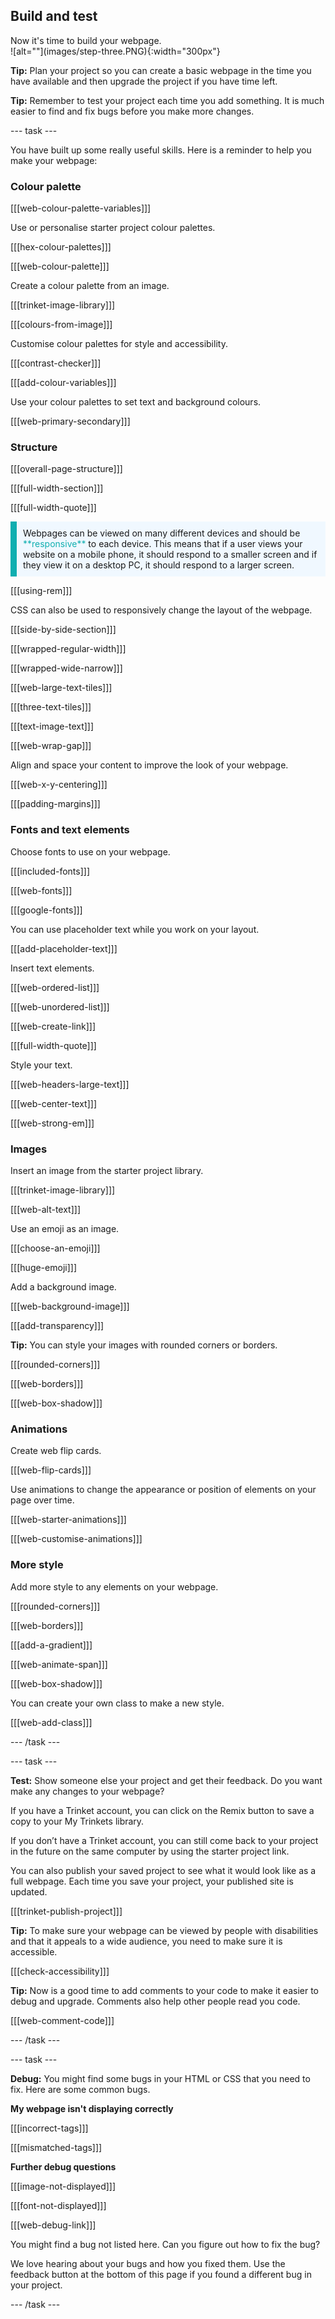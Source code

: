 ## Build and test

<div style="display: flex; flex-wrap: wrap">
<div style="flex-basis: 200px; flex-grow: 1; margin-right: 15px;">
Now it's time to build your webpage. 

</div>
<div>
![alt=""](images/step-three.PNG){:width="300px"}
</div>
</div>

**Tip:** Plan your project so you can create a basic webpage in the time you have available and then upgrade the project if you have time left. 

**Tip:** Remember to test your project each time you add something. It is much easier to find and fix bugs before you make more changes.

--- task ---

You have built up some really useful skills. Here is a reminder to help you make your webpage: 

### Colour palette

[[[web-colour-palette-variables]]]

Use or personalise starter project colour palettes.

[[[hex-colour-palettes]]]

[[[web-colour-palette]]]

Create a colour palette from an image.

[[[trinket-image-library]]]

[[[colours-from-image]]]

Customise colour palettes for style and accessibility.

[[[contrast-checker]]]

[[[add-colour-variables]]]

Use your colour palettes to set text and background colours.

[[[web-primary-secondary]]]

### Structure

[[[overall-page-structure]]]

[[[full-width-section]]]

[[[full-width-quote]]]

<p style="border-left: solid; border-width:10px; border-color: #0faeb0; background-color: aliceblue; padding: 10px;">
Webpages can be viewed on many different devices and should be <span style="color: #0faeb0">**responsive**</span> to each device. This means that if a user views your website on a mobile phone, it should respond to a smaller screen and if they view it on a desktop PC, it should respond to a larger screen. 
</p>

[[[using-rem]]]

CSS can also be used to responsively change the layout of the webpage. 

[[[side-by-side-section]]]

[[[wrapped-regular-width]]]

[[[wrapped-wide-narrow]]]

[[[web-large-text-tiles]]]

[[[three-text-tiles]]]

[[[text-image-text]]]

[[[web-wrap-gap]]]

Align and space your content to improve the look of your webpage.

[[[web-x-y-centering]]]

[[[padding-margins]]]

### Fonts and text elements

Choose fonts to use on your webpage.

[[[included-fonts]]]

[[[web-fonts]]]

[[[google-fonts]]]

You can use placeholder text while you work on your layout.

[[[add-placeholder-text]]]

Insert text elements.

[[[web-ordered-list]]]

[[[web-unordered-list]]]

[[[web-create-link]]]

[[[full-width-quote]]]

Style your text.

[[[web-headers-large-text]]]

[[[web-center-text]]]

[[[web-strong-em]]]

### Images

Insert an image from the starter project library.

[[[trinket-image-library]]]

[[[web-alt-text]]]

Use an emoji as an image.

[[[choose-an-emoji]]]

[[[huge-emoji]]]

Add a background image.

[[[web-background-image]]]

[[[add-transparency]]]

**Tip:** You can style your images with rounded corners or borders.

[[[rounded-corners]]]

[[[web-borders]]]

[[[web-box-shadow]]]

### Animations

Create web flip cards.

[[[web-flip-cards]]]

Use animations to change the appearance or position of elements on your page over time.

[[[web-starter-animations]]]

[[[web-customise-animations]]]

### More style

Add more style to any elements on your webpage.

[[[rounded-corners]]]

[[[web-borders]]]

[[[add-a-gradient]]]

[[[web-animate-span]]]

[[[web-box-shadow]]]

You can create your own class to make a new style.

[[[web-add-class]]]

--- /task ---

--- task ---

**Test:** Show someone else your project and get their feedback. Do you want make any changes to your webpage? 

If you have a Trinket account, you can click on the Remix button to save a copy to your My Trinkets library.

If you don’t have a Trinket account, you can still come back to your project in the future on the same computer by using the starter project link.

You can also publish your saved project to see what it would look like as a full webpage. Each time you save your project, your published site is updated.

[[[trinket-publish-project]]]

**Tip:** To make sure your webpage can be viewed by people with disabilities and that it appeals to a wide audience, you need to make sure it is accessible.

[[[check-accessibility]]]

**Tip:** Now is a good time to add comments to your code to make it easier to debug and upgrade. Comments also help other people read you code. 

[[[web-comment-code]]]

--- /task ---

--- task ---

**Debug:** You might find some bugs in your HTML or CSS that you need to fix. Here are some common bugs.

**My webpage isn't displaying correctly**

[[[incorrect-tags]]]

[[[mismatched-tags]]]

**Further debug questions**

[[[image-not-displayed]]]

[[[font-not-displayed]]]

[[[web-debug-link]]]

You might find a bug not listed here. Can you figure out how to fix the bug?

We love hearing about your bugs and how you fixed them. Use the feedback button at the bottom of this page if you found a different bug in your project.

--- /task ---

